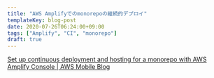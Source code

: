 ```yaml
---
title: "AWS Amplifyでのmonorepoの継続的デプロイ"
templateKey: blog-post
date: 2020-07-26T06:24:00+09:00
tags: ["Amplify", "CI", "monorepo"]
draft: true
---
```


[Set up continuous deployment and hosting for a monorepo with AWS Amplify Console \| AWS Mobile Blog](https://aws.amazon.com/jp/blogs/mobile/set-up-continuous-deployment-and-hosting-for-a-monorepo-with-aws-amplify-console/)
